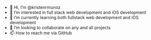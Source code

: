 - 👋 Hi, I’m @kristenrmunoz
- 👀 I’m interested in full stack web development and iOS development
- 🌱 I’m currently learning both fullstack web development and iOS development
- 💞️ I’m looking to collaborate on any and all projects
- 📫 How to reach me via GitHub

<!---
kristenrmunoz/kristenrmunoz is a ✨ special ✨ repository because its `README.md` (this file) appears on your GitHub profile.
You can click the Preview link to take a look at your changes.
--->
